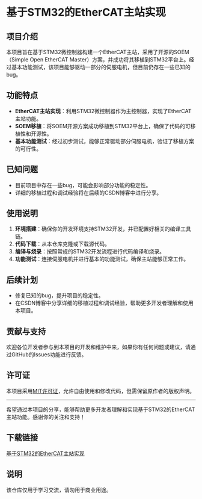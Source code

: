 # 基于STM32的EtherCAT主站实现

## 项目介绍

本项目旨在基于STM32微控制器构建一个EtherCAT主站，采用了开源的SOEM（Simple Open EtherCAT Master）方案，并成功将其移植到STM32平台上。经过基本功能测试，该项目能够驱动一部分的伺服电机，但目前仍存在一些已知的bug。

## 功能特点

- **EtherCAT主站实现**：利用STM32微控制器作为主控制器，实现了EtherCAT主站功能。
- **SOEM移植**：将SOEM开源方案成功移植到STM32平台上，确保了代码的可移植性和开源性。
- **基本功能测试**：经过初步测试，能够正常驱动部分伺服电机，验证了移植方案的可行性。

## 已知问题

- 目前项目中存在一些bug，可能会影响部分功能的稳定性。
- 详细的移植过程和调试经验将在后续的CSDN博客中进行分享。

## 使用说明

1. **环境搭建**：确保你的开发环境支持STM32开发，并已配置好相关的编译工具链。
2. **代码下载**：从本仓库克隆或下载源代码。
3. **编译与烧录**：按照常规的STM32开发流程进行代码编译和烧录。
4. **功能测试**：连接伺服电机并进行基本的功能测试，确保主站能够正常工作。

## 后续计划

- 修复已知的bug，提升项目的稳定性。
- 在CSDN博客中分享详细的移植过程和调试经验，帮助更多开发者理解和使用本项目。

## 贡献与支持

欢迎各位开发者参与到本项目的开发和维护中来，如果你有任何问题或建议，请通过GitHub的Issues功能进行反馈。

## 许可证

本项目采用[MIT许可证](LICENSE)，允许自由使用和修改代码，但需保留原作者的版权声明。

---

希望通过本项目的分享，能够帮助更多开发者理解和实现基于STM32的EtherCAT主站功能。感谢你的关注和支持！

## 下载链接
[基于STM32的EtherCAT主站实现](https://pan.quark.cn/s/373046402ab1)

## 说明

该仓库仅用于学习交流，请勿用于商业用途。
